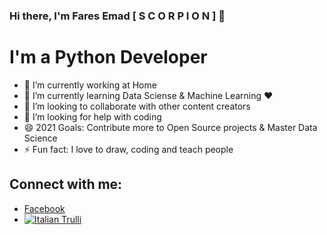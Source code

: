 ### Hi there, I'm Fares Emad [ S C O R P I O N ] 👋
# I'm a Python Developer
- 🔭 I’m currently working at Home
- 🌱 I’m currently learning Data Sciense & Machine Learning ❤
- 👯 I’m looking to collaborate with other content creators
- 🤔 I’m looking for help with coding
- 😄 2021 Goals: Contribute more to Open Source projects & Master Data Science
- ⚡ Fun fact: I love to draw, coding and teach people
## Connect with me:
- <a href="https://www.facebook.com/faresemadx/" target="_blank">Facebook</a>
- <a href="https://www.facebook.com/faresemadx/" target="_blank"><img src="https://image.similarpng.com/very-thumbnail/2020/04/Popular-Logo-facebook-icon-png.png" alt="Italian Trulli"></a>
